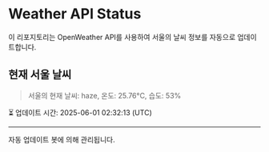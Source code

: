 
# Weather API Status

이 리포지토리는 OpenWeather API를 사용하여 서울의 날씨 정보를 자동으로 업데이트합니다.

## 현재 서울 날씨
> 서울의 현재 날씨: haze, 온도: 25.76°C, 습도: 53%

⏳ 업데이트 시간: 2025-06-01 02:32:13 (UTC)

---
자동 업데이트 봇에 의해 관리됩니다.
